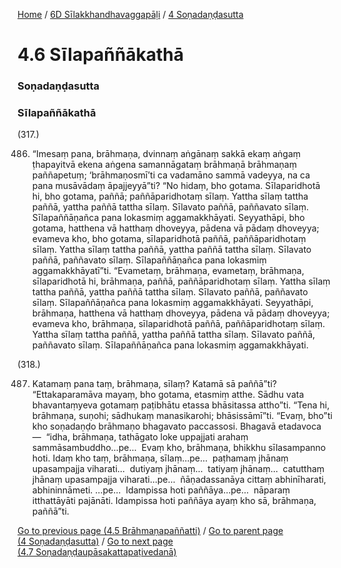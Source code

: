 
[Home](/) / [6D Sīlakkhandhavaggapāḷi](/tipitaka/6D.md) / [4 Soṇadaṇḍasutta](/tipitaka/6D/4.md)

# 4.6 Sīlapaññākathā

### Soṇadaṇḍasutta

### Sīlapaññākathā

(317.)

486. “Imesaṃ pana, brāhmaṇa, dvinnaṃ aṅgānaṃ sakkā ekaṃ aṅgaṃ ṭhapayitvā ekena aṅgena samannāgataṃ brāhmaṇā brāhmaṇaṃ paññapetuṃ; ‘brāhmaṇosmī’ti ca vadamāno sammā vadeyya, na ca pana musāvādaṃ āpajjeyyā”ti? “No hidaṃ, bho gotama. Sīlaparidhotā hi, bho gotama, paññā; paññāparidhotaṃ sīlaṃ. Yattha sīlaṃ tattha paññā, yattha paññā tattha sīlaṃ. Sīlavato paññā, paññavato sīlaṃ. Sīlapaññāṇañca pana lokasmiṃ aggamakkhāyati. Seyyathāpi, bho gotama, hatthena vā hatthaṃ dhoveyya, pādena vā pādaṃ dhoveyya; evameva kho, bho gotama, sīlaparidhotā paññā, paññāparidhotaṃ sīlaṃ. Yattha sīlaṃ tattha paññā, yattha paññā tattha sīlaṃ. Sīlavato paññā, paññavato sīlaṃ. Sīlapaññāṇañca pana lokasmiṃ aggamakkhāyatī”ti. “Evametaṃ, brāhmaṇa, evametaṃ, brāhmaṇa, sīlaparidhotā hi, brāhmaṇa, paññā, paññāparidhotaṃ sīlaṃ. Yattha sīlaṃ tattha paññā, yattha paññā tattha sīlaṃ. Sīlavato paññā, paññavato sīlaṃ. Sīlapaññāṇañca pana lokasmiṃ aggamakkhāyati. Seyyathāpi, brāhmaṇa, hatthena vā hatthaṃ dhoveyya, pādena vā pādaṃ dhoveyya; evameva kho, brāhmaṇa, sīlaparidhotā paññā, paññāparidhotaṃ sīlaṃ. Yattha sīlaṃ tattha paññā, yattha paññā tattha sīlaṃ. Sīlavato paññā, paññavato sīlaṃ. Sīlapaññāṇañca pana lokasmiṃ aggamakkhāyati.

(318.)

487. Katamaṃ pana taṃ, brāhmaṇa, sīlaṃ? Katamā sā paññā”ti? “Ettakaparamāva mayaṃ, bho gotama, etasmiṃ atthe. Sādhu vata bhavantaṃyeva gotamaṃ paṭibhātu etassa bhāsitassa attho”ti. “Tena hi, brāhmaṇa, suṇohi; sādhukaṃ manasikarohi; bhāsissāmī”ti. “Evaṃ, bho”ti kho soṇadaṇḍo brāhmaṇo bhagavato paccassosi. Bhagavā etadavoca—  “idha, brāhmaṇa, tathāgato loke uppajjati arahaṃ sammāsambuddho…pe…  Evaṃ kho, brāhmaṇa, bhikkhu sīlasampanno hoti. Idaṃ kho taṃ, brāhmaṇa, sīlaṃ…pe…  paṭhamaṃ jhānaṃ upasampajja viharati…  dutiyaṃ jhānaṃ…  tatiyaṃ jhānaṃ…  catutthaṃ jhānaṃ upasampajja viharati…pe…  ñāṇadassanāya cittaṃ abhinīharati, abhininnāmeti. …pe…  Idampissa hoti paññāya…pe…  nāparaṃ itthattāyāti pajānāti. Idampissa hoti paññāya ayaṃ kho sā, brāhmaṇa, paññā”ti.

[Go to previous page (4.5 Brāhmaṇapaññatti)](/tipitaka/6D/4/4.5.md) / [Go to parent page (4 Soṇadaṇḍasutta)](/tipitaka/6D/4.md) / [Go to next page (4.7 Soṇadaṇḍaupāsakattapaṭivedanā)](/tipitaka/6D/4/4.7.md)


